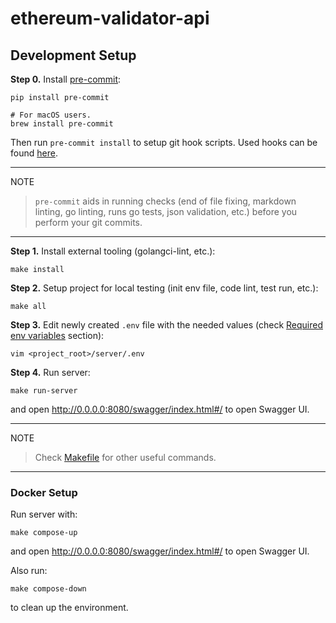 # ethereum-validator-api

## Development Setup

**Step 0.** Install [pre-commit](https://pre-commit.com/):

```shell
pip install pre-commit

# For macOS users.
brew install pre-commit
```

Then run `pre-commit install` to setup git hook scripts.
Used hooks can be found [here](.pre-commit-config.yaml).

______________________________________________________________________

NOTE

> `pre-commit` aids in running checks (end of file fixing,
> markdown linting, go linting, runs go tests, json validation, etc.)
> before you perform your git commits.

______________________________________________________________________

**Step 1.** Install external tooling (golangci-lint, etc.):

```shell script
make install
```

**Step 2.** Setup project for local testing (init env file, code lint, test run, etc.):

```shell script
make all
```

**Step 3.** Edit newly created `.env` file with the needed values (check [Required env variables](#required-env-variables) section):

```shell
vim <project_root>/server/.env
```

**Step 4.** Run server:

```shell
make run-server
```

and open http://0.0.0.0:8080/swagger/index.html#/ to open Swagger UI.

______________________________________________________________________

NOTE

> Check [Makefile](Makefile) for other useful commands.

______________________________________________________________________

### Docker Setup

Run server with:

```shell
make compose-up
```

and open http://0.0.0.0:8080/swagger/index.html#/ to open Swagger UI.

Also run:

```shell
make compose-down
```

to clean up the environment.
